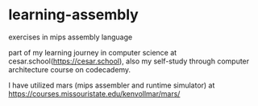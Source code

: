 # learning-assembly
exercises in mips assembly language

part of my learning journey in computer science at cesar.school(https://cesar.school),
also my self-study through computer architecture course on codecademy.

I have utilized mars (mips assembler and runtime simulator) at https://courses.missouristate.edu/kenvollmar/mars/
